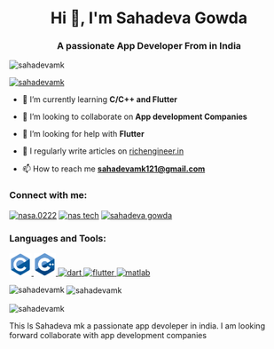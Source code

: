 <h1 align="center">Hi 👋, I'm Sahadeva Gowda</h1>
<h3 align="center">A passionate App Developer From in India</h3>

<p align="left"> <img src="https://komarev.com/ghpvc/?username=sahadevamk&label=Profile%20views&color=0e75b6&style=flat" alt="sahadevamk" /> </p>

<p align="left"> <a href="https://github.com/ryo-ma/github-profile-trophy"><img src="https://github-profile-trophy.vercel.app/?username=sahadevamk" alt="sahadevamk" /></a> </p>

- 🌱 I’m currently learning **C/C++ and Flutter**

- 👯 I’m looking to collaborate on **App development Companies**

- 🤝 I’m looking for help with **Flutter**

- 📝 I regularly write articles on [richengineer.in](richengineer.in)

- 📫 How to reach me **sahadevamk121@gmail.com**

<h3 align="left">Connect with me:</h3>
<p align="left">
<a href="https://instagram.com/nasa.0222" target="blank"><img align="center" src="https://raw.githubusercontent.com/rahuldkjain/github-profile-readme-generator/master/src/images/icons/Social/instagram.svg" alt="nasa.0222" height="30" width="40" /></a>
<a href="https://www.youtube.com/c/nas tech" target="blank"><img align="center" src="https://raw.githubusercontent.com/rahuldkjain/github-profile-readme-generator/master/src/images/icons/Social/youtube.svg" alt="nas tech" height="30" width="40" /></a>
  <a href="https://facebook.com/c/sahadeva gowda" target="blank"><img align="center" src="https://raw.githubusercontent.com/rahuldkjain/github-profile-readme-generator/master/src/images/icons/Social/facebook.svg" alt="sahadeva gowda" height="30" width="40" /></a>
  
</p>

<h3 align="left">Languages and Tools:</h3>
<p align="left"> <a href="https://www.cprogramming.com/" target="_blank" rel="noreferrer"> <img src="https://raw.githubusercontent.com/devicons/devicon/master/icons/c/c-original.svg" alt="c" width="40" height="40"/> </a> <a href="https://www.w3schools.com/cpp/" target="_blank" rel="noreferrer"> <img src="https://raw.githubusercontent.com/devicons/devicon/master/icons/cplusplus/cplusplus-original.svg" alt="cplusplus" width="40" height="40"/> </a> <a href="https://dart.dev" target="_blank" rel="noreferrer"> <img src="https://www.vectorlogo.zone/logos/dartlang/dartlang-icon.svg" alt="dart" width="40" height="40"/> </a> <a href="https://flutter.dev" target="_blank" rel="noreferrer"> <img src="https://www.vectorlogo.zone/logos/flutterio/flutterio-icon.svg" alt="flutter" width="40" height="40"/> </a> <a href="https://www.mathworks.com/" target="_blank" rel="noreferrer"> <img src="https://upload.wikimedia.org/wikipedia/commons/2/21/Matlab_Logo.png" alt="matlab" width="40" height="40"/> </a> </p>

<p><img align="left" src="https://github-readme-stats.vercel.app/api/top-langs?username=sahadevamk&show_icons=true&locale=en&layout=compact" alt="sahadevamk" /></p>

<p>&nbsp;<img align="center" src="https://github-readme-stats.vercel.app/api?username=sahadevamk&show_icons=true&locale=en" alt="sahadevamk" /></p>

<p><img align="center" src="https://github-readme-streak-stats.herokuapp.com/?user=sahadevamk&" alt="sahadevamk" /></p>
This Is Sahadeva mk a passionate app devoleper in india. I am looking forward collaborate with app development companies
